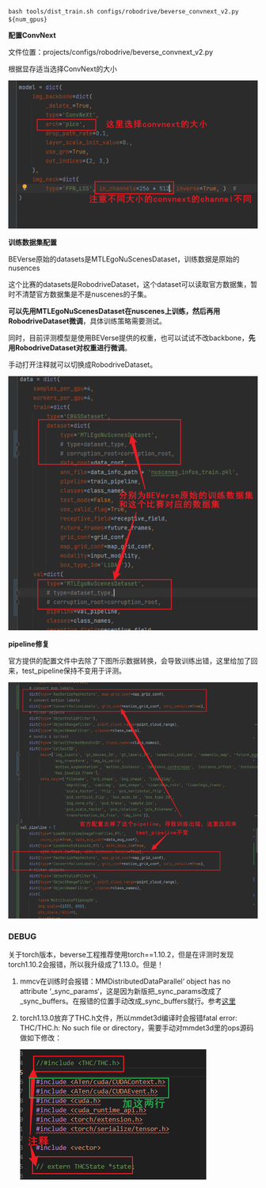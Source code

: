 ```shell
bash tools/dist_train.sh configs/robodrive/beverse_convnext_v2.py ${num_gpus}
```



**配置ConvNext**

文件位置：projects/configs/robodrive/beverse_convnext_v2.py

根据显存适当选择ConvNext的大小

![img.png](asset/img.png)

**训练数据集配置**

BEVerse原始的datasets是MTLEgoNuScenesDataset，训练数据是原始的nusences

这个比赛的datasets是RobodriveDataset，这个dataset可以读取官方数据集，暂时不清楚官方数据集是不是nuscenes的子集。

**可以先用MTLEgoNuScenesDataset在nuscenes上训练，然后再用RobodriveDataset微调**，具体训练策略需要测试。

同时，目前评测模型是使用BEVerse提供的权重，也可以试试不改backbone，**先用RobodriveDataset对权重进行微调**。

手动打开注释就可以切换成RobodriveDataset。

![img.png](asset/data_cfg.png)

**pipeline修复**

官方提供的配置文件中去除了下图所示数据转换，会导致训练出错，这里给加了回来，test_pipeline保持不变用于评测。

![img.png](asset/pipe_cfg.png)

### DEBUG

关于torch版本，beverse工程推荐使用torch==1.10.2，但是在评测时发现torch1.10.2会报错，所以我升级成了1.13.0。但是！

1. mmcv在训练时会报错：MMDistributedDataParallel‘ object has no attribute ‘_sync_params‘，这是因为新版把\_sync\_params改成了\_sync\_buffers。在报错的位置手动改成\_sync\_buffers就行。参考[这里](https://blog.csdn.net/qq_33854260/article/details/129037203)

2. torch1.13.0放弃了THC.h文件，所以mmdet3d编译时会报错fatal error: THC/THC.h: No such file or directory，需要手动对mmdet3d里的ops源码做如下修改：

   ![debug_thc.png](asset/debug_thc.png)